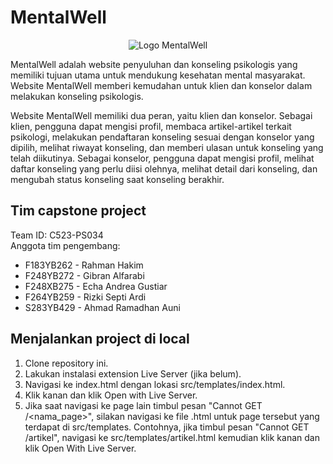 # MentalWell
<p align="center">
  <img src="https://drive.google.com/uc?export=view&id=13H5qpm-QsPsp6AH_5HSCXbb56_3M2CoR" alt="Logo MentalWell">
</p>
  
MentalWell adalah website penyuluhan dan konseling psikologis yang memiliki tujuan utama untuk mendukung kesehatan mental masyarakat. Website MentalWell memberi kemudahan untuk klien dan konselor dalam melakukan konseling psikologis.

Website MentalWell memiliki dua peran, yaitu klien dan konselor. Sebagai klien, pengguna dapat mengisi profil, membaca artikel-artikel terkait psikologi, melakukan pendaftaran konseling sesuai dengan konselor yang dipilih, melihat riwayat konseling, dan memberi ulasan untuk konseling yang telah diikutinya. Sebagai konselor, pengguna dapat mengisi profil, melihat daftar konseling yang perlu diisi olehnya, melihat detail dari konseling, dan mengubah status konseling saat konseling berakhir.

## Tim capstone project
Team ID: C523-PS034  
Anggota tim pengembang:
- F183YB262 - Rahman Hakim 
- F248YB272 - Gibran Alfarabi
- F248XB275 - Echa Andrea Gustiar 
- F264YB259 - Rizki Septi Ardi
- S283YB429 - Ahmad Ramadhan Auni

## Menjalankan project di local
1. Clone repository ini.
2. Lakukan instalasi extension Live Server (jika belum).
3. Navigasi ke index.html dengan lokasi src/templates/index.html.
4. Klik kanan dan klik Open with Live Server.
5. Jika saat navigasi ke page lain timbul pesan "Cannot GET /<nama_page>", silakan navigasi ke file .html untuk page tersebut yang terdapat di src/templates. Contohnya, jika timbul pesan "Cannot GET /artikel", navigasi ke src/templates/artikel.html kemudian klik kanan dan klik Open With Live Server.



